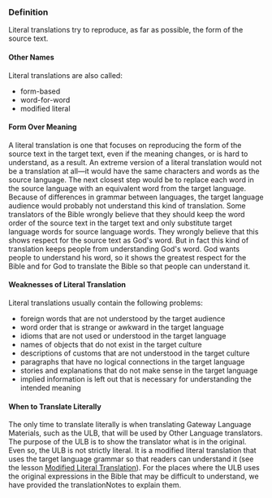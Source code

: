 
### Definition

Literal translations try to reproduce, as far as possible, the form of the source text.

#### Other Names

Literal translations are also called:

  * form-based
  * word-for-word
  * modified literal

#### Form Over Meaning

A literal translation is one that focuses on reproducing the form of the source text in the target text, even if the meaning changes, or is hard to understand, as a result. An extreme version of a literal translation would not be a translation at all—it would have the same characters and words as the source language. The next closest step would be to replace each word in the source language with an equivalent word from the target language. Because of differences in grammar between languages, the target language audience would probably not understand this kind of translation. Some translators of the Bible wrongly believe that they should keep the word order of the source text in the target text and only substitute target language words for source language words. They wrongly believe that this shows respect for the source text as God's word. But in fact this kind of translation keeps people from understanding God's word. God wants people to understand his word, so it shows the greatest respect for the Bible and for God to translate the Bible so that people can understand it.

#### Weaknesses of Literal Translation

Literal translations usually contain the following problems: 

  * foreign words that are not understood by the target audience
  * word order that is strange or awkward in the target language
  * idioms that are not used or understood in the target language
  * names of objects that do not exist in the target culture
  * descriptions of customs that are not understood in the target culture
  * paragraphs that have no logical connections in the target language
  * stories and explanations that do not make sense in the target language
  * implied information is left out that is necessary for understanding the intended meaning

#### When to Translate Literally

The only time to translate literally is when translating Gateway Language Materials, such as the ULB, that will be used by Other Language translators. The purpose of the ULB is to show the translator what is in the original. Even so, the ULB is not strictly literal. It is a modified literal translation that uses the target language grammar so that readers can understand it (see the lesson [Modified Literal Translation](../translate-modifyliteral/01.md)). For the places where the ULB uses the original expressions in the Bible that may be difficult to understand, we have provided the translationNotes to explain them.